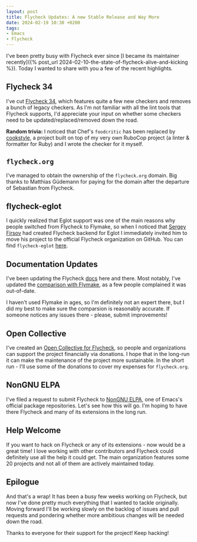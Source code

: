 ```yaml
---
layout: post
title: Flycheck Updates: A new Stable Release and Way More
date: 2024-02-19 10:30 +0200
tags:
- Emacs
- Flycheck
---
```


I've been pretty busy with Flycheck ever since [I became its maintainer recently]({% post_url 2024-02-10-the-state-of-flycheck-alive-and-kicking %}). Today I wanted to share with you a few of the recent highlights.

## Flycheck 34

I've cut [Flycheck 34](https://github.com/flycheck/flycheck/releases/tag/34.0), which features quite a few new checkers and removes a bunch of legacy checkers. As I'm not familiar with all the lint tools that Flycheck supports, I'd appreciate your input on whether some checkers need to be updated/replaced/removed down the road.

**Random trivia:** I noticed that Chef's `foodcritic` has been replaced by [cookstyle](https://docs.chef.io/workstation/cookstyle/), a project built on top of my very own RuboCop project (a linter & formatter for Ruby) and I wrote the checker for it myself.

## `flycheck.org`

I've managed to obtain the ownership of the `flycheck.org` domain. Big thanks to Matthias Güdemann for paying for the domain after the departure of Sebastian from Flycheck.

## flycheck-eglot

I quickly realized that Eglot support was one of the main reasons why people switched from Flycheck to Flymake, so when I noticed that [Sergey Firsov](https://github.com/intramurz) had created Flycheck backend for Eglot I immediately invited him to move his project to the official Flycheck organization on GitHub. You can find `flycheck-eglot` [here](https://github.com/flycheck/flycheck-eglot).

## Documentation Updates

I've been updating the Flycheck [docs](https://www.flycheck.org/en/latest/) here and there. Most notably, I've updated the [comparison with Flymake](https://www.flycheck.org/en/latest/user/flycheck-versus-flymake.html), as a few people complained it was out-of-date.

I haven't used Flymake in ages, so I'm definitely not an expert there, but I did my best to make sure the comparsion is reasonably accurate. If someone notices any issues there - please, submit improvements!

## Open Collective

I've created an [Open Collective for Flycheck](https://opencollective.com/flycheck), so people and organizations can support the project financially via donations. I hope that in the long-run it can make the maintenance of the project more sustainable. In the short run - I'll use some of the donations to cover my expenses for `flycheck.org`.

## NonGNU ELPA

I've filed a request to submit Flycheck to [NonGNU ELPA](https://elpa.nongnu.org/), one of Emacs's official package repositories. Let's see how this will go. I'm hoping to have there Flycheck and many of its extensions in the long run.

## Help Welcome

If you want to hack on Flycheck or any of its extensions - now would be a great time! I love working with other contributors and Flycheck could definitely use all the help it could get. The main organization features some 20 projects and not all of them are actively maintained today.

## Epilogue

And that's a wrap! It has been a busy few weeks working on Flycheck, but now I've done pretty much everything that I wanted to tackle originally. Moving forward I'll be working slowly on the backlog of issues and pull requests and pondering whether more ambitious changes will be needed down the road.

Thanks to everyone for their support for the project! Keep hacking!
